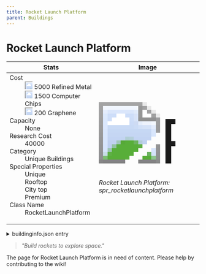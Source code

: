 ```yaml
---
title: Rocket Launch Platform
parent: Buildings
---
```

# Rocket Launch Platform

[//]: # (Pre-generated content)
<table><thead><tr><th>Stats</th><th>Image</th></tr></thead><tbody><tr><td><dl><dt>Cost</dt><dd><div class="resource-icon"><img style="object-position: -795px -775px;" src="https://tfe2-wiki.github.io/assets/sprites.png"></div> 5000 Refined Metal<br><div class="resource-icon"><img style="object-position: -526px -523px;" src="https://tfe2-wiki.github.io/assets/sprites.png"></div> 1500 Computer Chips<br><div class="resource-icon"><img style="object-position: -1009px -547px;" src="https://tfe2-wiki.github.io/assets/sprites.png"></div> 200 Graphene</dd><dt>Capacity</dt><dd>None</dd><dt>Research Cost</dt><dd>40000</dd><dt>Category</dt><dd>Unique Buildings</dd><dt>Special Properties</dt><dd>Unique<br>Rooftop<br>City top<br>Premium</dd><dt>Class Name</dt><dd>RocketLaunchPlatform</dd></dl></td><td><style>.building-image {width: 200px;height: 200px;overflow: hidden;position: relative;}.building-image img {image-rendering: pixelated;object-fit: none;transform: scale(10);transform-origin: left top;position: absolute;left: 0;top: 0;}.resource-image {width: 200px;height: 200px;overflow: hidden;position: relative;}.resource-image img {image-rendering: pixelated;object-fit: none;transform: scale(20);transform-origin: left top;position: absolute;left: 0;top: 0;}.building-icon {width: 20px;height: 20px;overflow: hidden;position: relative;display: inline-block;}.building-icon img {image-rendering: pixelated;object-fit: none;transform: scale(1);transform-origin: left top;position: absolute;left: 0;top: 0;}.resource-icon {width: 20px;height: 20px;overflow: hidden;position: relative;display: inline-block;}.resource-icon img {image-rendering: pixelated;object-fit: none;transform: scale(2);transform-origin: left top;position: absolute;left: 0;top: 0;}</style><div class="building-image"><img style="object-position: -1038px -83px;" src="https://tfe2-wiki.github.io/assets/sprites.png" alt="Rocket Launch Platform Back"><img style="object-position: -1016px -83px;" src="https://tfe2-wiki.github.io/assets/sprites.png" alt="Rocket Launch Platform"></div><i>Rocket Launch Platform: spr_rocketlaunchplatform</i></td></tr></tbody></table><details><summary>buildinginfo.json entry</summary>```json
	{
    "className": "RocketLaunchPlatform",
    "food": 0,
    "wood": 0,
    "stone": 0,
    "machineParts": 0,
    "refinedMetal": 5000,
    "computerChips": 1500,
    "knowledge": 40000,
    "graphene": 200,
    "category": "Unique Buildings",
    "unlockedByDefault": false,
    "specialInfo": [
        "unique",
        "rooftop",
        "cityTop",
        "premium"
    ]
}
	```</details><blockquote><i>"Build rockets to explore space."</i></blockquote>

The page for Rocket Launch Platform is in need of content. Please help by contributing to the wiki!
